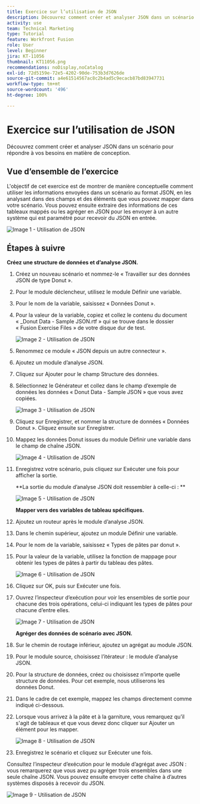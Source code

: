 ```yaml
---
title: Exercice sur l’utilisation de JSON
description: Découvrez comment créer et analyser JSON dans un scénario pour répondre à vos besoins en matière de conception.
activity: use
team: Technical Marketing
type: Tutorial
feature: Workfront Fusion
role: User
level: Beginner
jira: KT-11056
thumbnail: KT11056.png
recommendations: noDisplay,noCatalog
exl-id: 72d5159e-72e5-4202-90de-753b3d7626de
source-git-commit: a4e61514567ac8c2b4ad5c9ecacb87bd83947731
workflow-type: tm+mt
source-wordcount: '496'
ht-degree: 100%

---
```


# Exercice sur l’utilisation de JSON

Découvrez comment créer et analyser JSON dans un scénario pour répondre à vos besoins en matière de conception.

## Vue d’ensemble de l’exercice

L&#39;objectif de cet exercice est de montrer de manière conceptuelle comment utiliser les informations envoyées dans un scénario au format JSON, en les analysant dans des champs et des éléments que vous pouvez mapper dans votre scénario. Vous pouvez ensuite extraire des informations de ces tableaux mappés ou les agréger en JSON pour les envoyer à un autre système qui est paramétré pour recevoir du JSON en entrée.

![Image 1 - Utilisation de JSON](../12-exercises/assets/working-with-json-walkthrough-1.png)

## Étapes à suivre

**Créez une structure de données et d’analyse JSON.**

1. Créez un nouveau scénario et nommez-le « Travailler sur des données JSON de type Donut ».
1. Pour le module déclencheur, utilisez le module Définir une variable.
1. Pour le nom de la variable, saisissez « Données Donut ».
1. Pour la valeur de la variable, copiez et collez le contenu du document « _Donut Data - Sample JSON.rtf » qui se trouve dans le dossier « Fusion Exercise Files » de votre disque dur de test.

   ![Image 2 - Utilisation de JSON](../12-exercises/assets/working-with-json-walkthrough-2.png)

1. Renommez ce module « JSON depuis un autre connecteur ».
1. Ajoutez un module d’analyse JSON.
1. Cliquez sur Ajouter pour le champ Structure des données.
1. Sélectionnez le Générateur et collez dans le champ d’exemple de données les données « Donut Data - Sample JSON » que vous avez copiées.

   ![Image 3 - Utilisation de JSON](../12-exercises/assets/working-with-json-walkthrough-3.png)

1. Cliquez sur Enregistrer, et nommer la structure de données « Données Donut ». Cliquez ensuite sur Enregistrer.
1. Mappez les données Donut issues du module Définir une variable dans le champ de chaîne JSON.

   ![Image 4 - Utilisation de JSON](../12-exercises/assets/working-with-json-walkthrough-4.png)

1. Enregistrez votre scénario, puis cliquez sur Exécuter une fois pour afficher la sortie.

   **La sortie du module d’analyse JSON doit ressembler à celle-ci : **

   ![Image 5 - Utilisation de JSON](../12-exercises/assets/working-with-json-walkthrough-5.png)

   **Mapper vers des variables de tableau spécifiques.**

1. Ajoutez un routeur après le module d’analyse JSON.
1. Dans le chemin supérieur, ajoutez un module Définir une variable.
1. Pour le nom de la variable, saisissez « Types de pâtes par donut ».
1. Pour la valeur de la variable, utilisez la fonction de mappage pour obtenir les types de pâtes à partir du tableau des pâtes.

   ![Image 6 - Utilisation de JSON](../12-exercises/assets/working-with-json-walkthrough-6.png)

1. Cliquez sur OK, puis sur Exécuter une fois.
1. Ouvrez l’inspecteur d’exécution pour voir les ensembles de sortie pour chacune des trois opérations, celui-ci indiquant les types de pâtes pour chacune d’entre elles.

   ![Image 7 - Utilisation de JSON](../12-exercises/assets/working-with-json-walkthrough-7.png)

   **Agréger des données de scénario avec JSON.**

1. Sur le chemin de routage inférieur, ajoutez un agrégat au module JSON.
1. Pour le module source, choisissez l’itérateur : le module d’analyse JSON.
1. Pour la structure de données, créez ou choisissez n’importe quelle structure de données. Pour cet exemple, nous utiliserons les données Donut.
1. Dans le cadre de cet exemple, mappez les champs directement comme indiqué ci-dessous.
1. Lorsque vous arrivez à la pâte et à la garniture, vous remarquez qu’il s&#39;agit de tableaux et que vous devez donc cliquer sur Ajouter un élément pour les mapper.

   ![Image 8 - Utilisation de JSON](../12-exercises/assets/working-with-json-walkthrough-8.png)

1. Enregistrez le scénario et cliquez sur Exécuter une fois.

Consultez l’inspecteur d’exécution pour le module d’agrégat avec JSON : vous remarquerez que vous avez pu agréger trois ensembles dans une seule chaîne JSON. Vous pouvez ensuite envoyer cette chaîne à d’autres systèmes disposés à recevoir du JSON.

![Image 9 - Utilisation de JSON](../12-exercises/assets/working-with-json-walkthrough-9.png)
